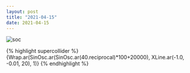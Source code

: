 ```yaml
---
layout: post
title: "2021-04-15"
date: 2021-04-15
---
```

![soc](assets/images/210415_01.scd.wav_spectrogram.png)

{% highlight supercollider %}
{Wrap.ar(SinOsc.ar(SinOsc.ar(40.reciprocal)*100+20000), XLine.ar(-1.0, -0.01, 20), 1)}
{% endhighlight %}
